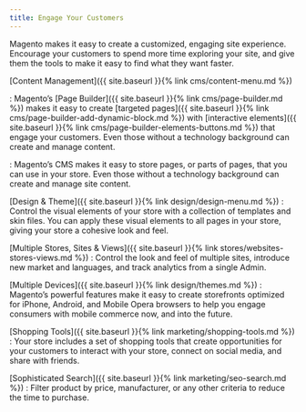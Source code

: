 ```yaml
---
title: Engage Your Customers
---
```


Magento makes it easy to create a customized, engaging site experience. Encourage your customers to spend more time exploring your site, and give them the tools to make it easy to find what they want faster.

[Content Management]({{ site.baseurl }}{% link cms/content-menu.md %})
<!--{% if "Default.EE-B2B" contains site.edition %}-->
:  Magento’s [Page Builder]({{ site.baseurl }}{% link cms/page-builder.md %}) makes it easy to create [targeted pages]({{ site.baseurl }}{% link cms/page-builder-add-dynamic-block.md %}) with [interactive elements]({{ site.baseurl }}{% link cms/page-builder-elements-buttons.md %}) that engage your customers. Even those without a technology background can create and manage content.
<!--{% endif %}-->
<!--{% if "Default.CE Only" contains site.edition %}-->
:  Magento’s CMS makes it easy to store pages, or parts of pages, that you can use in your store. Even those without a technology background can create and manage site content.
<!--{% endif %}-->

[Design &amp; Theme]({{ site.baseurl }}{% link design/design-menu.md %})
:  Control the visual elements of your store with a collection of templates and skin files. You can apply these visual elements to all pages in your store, giving your store a cohesive look and feel.

[Multiple Stores, Sites &amp; Views]({{ site.baseurl }}{% link stores/websites-stores-views.md %})
:  Control the look and feel of multiple sites, introduce new market and languages, and track analytics from a single Admin.

[Multiple Devices]({{ site.baseurl }}{% link design/themes.md %})
:  Magento’s powerful features make it easy to create storefronts optimized for iPhone, Android, and Mobile Opera browsers to help you engage consumers with mobile commerce now, and into the future.

[Shopping Tools]({{ site.baseurl }}{% link marketing/shopping-tools.md %})
:  Your store includes a set of shopping tools that create opportunities for your customers to interact with your store, connect on social media, and share with friends.

[Sophisticated Search]({{ site.baseurl }}{% link marketing/seo-search.md %})
:  Filter product by price, manufacturer, or any other criteria to reduce the time to purchase.
